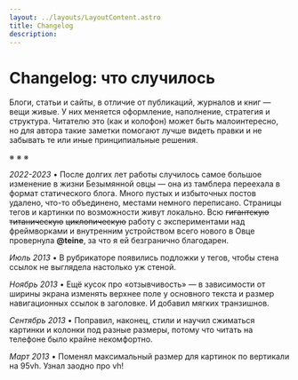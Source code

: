 ```yaml
---
layout: ../layouts/LayoutContent.astro
title: Changelog
description:
---
```


# Changelog: что случилось

Блоги, статьи и сайты, в отличие от публикаций, журналов и книг — вещи живые. У них меняется оформление, наполнение, стратегия и структура. Читателю это (как и колофон) может быть малоинтересно, но для автора такие заметки помогают лучше видеть правки и не забывать те или иные принципиальные решения.

※ ※ ※

<em>2022-2023</em> • После долгих лет работы случилось самое большое изменение в жизни Безымянной овцы &mdash; она из тамблера переехала в формат статического блога. Много пустых и избыточных постов удалено, что-то объединено, местами немного переписано. Страницы тегов и картинки по возможности живут локально. Всю <s>гигантскую</s> <s>титаническую</s> <s>циклопическую</s> работу с экспериментами над фреймворками и внутренним устройством всего нового в Овце провернула <strong>@teine</strong>, за что я ей безгранично благодарен.

<em>Июль 2013</em> • В рубрикаторе появились подложки у тегов, чтобы стена ссылок не выглядела настолько уж стеной.

<em>Ноябрь 2013</em> • Ещё кусок про «отзывчивость» — в зависимости от ширины экрана изменять верхнее поле у основного текста и размер навигационных ссылок в заголовке. И добавил мягких транзишнов.

<em>Сентябрь 2013</em> • Поправил, наконец, стили и научил сжиматься картинки и колонки под разные размеры, потому что читать на телефоне было крайне некомфортно.

<em>Март 2013</em> • Поменял максимальный размер для картинок по вертикали на 95vh. Узнал заодно про vh!
